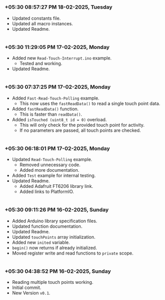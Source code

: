 

#
### **+05:30 08:57:27 PM 18-02-2025, Tuesday**

  - Updated constants file.
  - Updated all macro instances.
  - Updated Readme.

#
### **+05:30 11:29:05 PM 17-02-2025, Monday**

  - Added new `Read-Touch-Interrupt.ino` example.
    - Tested and working.
  - Updated Readme.

#
### **+05:30 07:37:25 PM 17-02-2025, Monday**

  - Added `Fast-Read-Touch-Polling` example.
    - This now uses the `fastReadData()` to read a single touch point data.
  - Added `fastReadData()` function.
    - This is faster than `readData()`.
  - Added `isTouched (uint8_t id = 0)` overload.
    - This will only check for the provided touch point for activity.
    - If no parameters are passed, all touch points are checked.

#
### **+05:30 06:18:01 PM 17-02-2025, Monday**

  - Updated `Read-Touch-Polling` example.
    - Removed unnecessary code.
    - Added more documentation.
  - Added `Test` example for internal testing.
  - Updated Readme.
    - Added Adafruit FT6206 library link.
    - Added links to PlatformIO.

#
### **+05:30 09:11:26 PM 16-02-2025, Sunday**

  - Added Arduino library specification files.
  - Updated function documentation.
  - Updated Readme.
  - Updated `touchPoints` array initialization.
  - Added new `inited` variable.
  - `begin()` now returns if already initialized.
  - Moved register write and read functions to `private` scope.

#
### **+05:30 04:38:52 PM 16-02-2025, Sunday**

  - Reading multiple touch points working.
  - Initial commit.
  - New Version `v0.1`.
